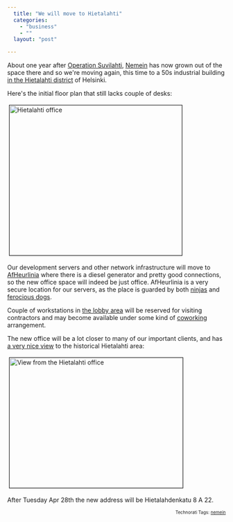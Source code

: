 ```yaml
---
  title: "We will move to Hietalahti"
  categories: 
    - "business"
    - ""
  layout: "post"

---
```

<p>
About one year after <a href="http://www.flickr.com/photos/bergie/sets/72157605966988998/">Operation Suvilahti</a>, <a href="http://nemein.com/en/">Nemein</a> has now grown out of the space there and so we're moving again, this time to a 50s industrial building <a href="http://tinyurl.com/nemein-hietalahdenkatu">in the Hietalahti district</a> of Helsinki.
</p><p>
Here's the initial floor plan that still lacks couple of desks:
</p><p>
<a href="http://bergie.iki.fi/midcom-serveattachmentguid-c31f75ac30b811de8a4605fef68448794879/hietalahti.png" onclick="window.open('http://bergie.iki.fi/midcom-serveattachmentguid-c31f75ac30b811de8a4605fef68448794879/hietalahti.png','popup','width=784,height=680,scrollbars=no,resizable=yes,toolbar=no,directories=no,location=no,menubar=no,status=yes,left=0,top=0');return false"><img src="http://bergie.iki.fi/midcom-serveattachmentguid-c526253a30b811de8736adc67979bad7bad7/hietalahti-tm.jpg" height="346" width="398" border="1" hspace="4" vspace="4" alt="Hietalahti office" title="Hietalahti office" /></a>
</p><p>
Our development servers and other network infrastructure will move to <a href="http://www.flickr.com/photos/bergie/2387260695/">AfHeurlinia</a> where there is a diesel generator and pretty good connections, so the new office space will indeed be just office. AfHeurlinia is a very secure location for our servers, as the place is guarded by both <a href="http://www.flickr.com/photos/bergie/2998952960/">ninjas</a> and <a href="http://www.flickr.com/photos/bergie/3365220959/">ferocious dogs</a>.
</p><p>
Couple of workstations in <a href="http://www.flickr.com/photos/bergie/3470591998/in/photostream/">the lobby area</a> will be reserved for visiting contractors and may become available under some kind of <a href="http://coworking.pbwiki.com/">coworking</a> arrangement.
</p><p>
The new office will be a lot closer to many of our important clients, and has <a href="http://www.flickr.com/photos/bergie/3469666361/">a very nice view</a> to the historical Hietalahti area:
</p><p>
<a href="http://bergie.iki.fi/midcom-serveattachmentguid-c6e8c55830b811de8a4605fef68448794879/hietalahti-office-view.jpg" onclick="window.open('http://bergie.iki.fi/midcom-serveattachmentguid-c6e8c55830b811de8a4605fef68448794879/hietalahti-office-view.jpg','popup','width=800,height=600,scrollbars=no,resizable=yes,toolbar=no,directories=no,location=no,menubar=no,status=yes,left=0,top=0');return false"><img src="http://bergie.iki.fi/midcom-serveattachmentguid-c850c96830b811debe145158c44677017701/hietalahti-office-view-tm.jpg" height="300" width="400" border="1" hspace="4" vspace="4" alt="View from the Hietalahti office" title="View from the Hietalahti office" /></a>
</p><p>
After Tuesday Apr 28th the new address will be Hietalahdenkatu 8 A 22.
</p>
<!-- technorati tags start --><p style="text-align:right;font-size:10px;">Technorati Tags: <a href="http://www.technorati.com/tag/nemein" rel="tag">nemein</a></p><!-- technorati tags end -->